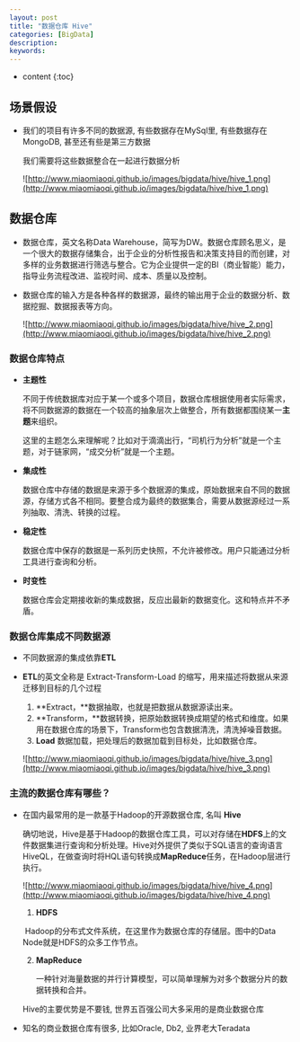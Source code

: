 ```yaml
---
layout: post
title: "数据仓库 Hive"
categories: [BigData]
description:
keywords:
---
```


* content
{:toc} 
## 场景假设

* 我们的项目有许多不同的数据源, 有些数据存在MySql里, 有些数据存在MongoDB, 甚至还有些是第三方数据

	我们需要将这些数据整合在一起进行数据分析

	![http://www.miaomiaoqi.github.io/images/bigdata/hive/hive_1.png](http://www.miaomiaoqi.github.io/images/bigdata/hive/hive_1.png)

## 数据仓库

* 数据仓库，英文名称Data Warehouse，简写为DW。数据仓库顾名思义，是一个很大的数据存储集合，出于企业的分析性报告和决策支持目的而创建，对多样的业务数据进行筛选与整合。它为企业提供一定的BI（商业智能）能力，指导业务流程改进、监视时间、成本、质量以及控制。

* 数据仓库的输入方是各种各样的数据源，最终的输出用于企业的数据分析、数据挖掘、数据报表等方向。

	![http://www.miaomiaoqi.github.io/images/bigdata/hive/hive_2.png](http://www.miaomiaoqi.github.io/images/bigdata/hive/hive_2.png)

### 数据仓库特点

* **主题性**

	不同于传统数据库对应于某一个或多个项目，数据仓库根据使用者实际需求，将不同数据源的数据在一个较高的抽象层次上做整合，所有数据都围绕某一**主题**来组织。

	这里的主题怎么来理解呢？比如对于滴滴出行，“司机行为分析”就是一个主题，对于链家网，“成交分析”就是一个主题。

* **集成性**

	数据仓库中存储的数据是来源于多个数据源的集成，原始数据来自不同的数据源，存储方式各不相同。要整合成为最终的数据集合，需要从数据源经过一系列抽取、清洗、转换的过程。

* **稳定性**

	数据仓库中保存的数据是一系列历史快照，不允许被修改。用户只能通过分析工具进行查询和分析。

* **时变性**

	数据仓库会定期接收新的集成数据，反应出最新的数据变化。这和特点并不矛盾。

### 数据仓库集成不同数据源

* 不同数据源的集成依靠**ETL**

* **ETL**的英文全称是 Extract-Transform-Load 的缩写，用来描述将数据从来源迁移到目标的几个过程

	1. **Extract，**数据抽取，也就是把数据从数据源读出来。
	1. **Transform，**数据转换，把原始数据转换成期望的格式和维度。如果用在数据仓库的场景下，Transform也包含数据清洗，清洗掉噪音数据。
	1. **Load**  数据加载，把处理后的数据加载到目标处，比如数据仓库。

	![http://www.miaomiaoqi.github.io/images/bigdata/hive/hive_3.png](http://www.miaomiaoqi.github.io/images/bigdata/hive/hive_3.png)

### 主流的数据仓库有哪些？

* 在国内最常用的是一款基于Hadoop的开源数据仓库, 名叫 **Hive**

	确切地说，Hive是基于Hadoop的数据仓库工具，可以对存储在**HDFS**上的文件数据集进行查询和分析处理。Hive对外提供了类似于SQL语言的查询语言 HiveQL，在做查询时将HQL语句转换成**MapReduce**任务，在Hadoop层进行执行。

	![http://www.miaomiaoqi.github.io/images/bigdata/hive/hive_4.png](http://www.miaomiaoqi.github.io/images/bigdata/hive/hive_4.png)

	1. **HDFS**

	​	Hadoop的分布式文件系统，在这里作为数据仓库的存储层。图中的Data Node就是HDFS的众多工作节点。

	2. **MapReduce**

		一种针对海量数据的并行计算模型，可以简单理解为对多个数据分片的数据转换和合并。

	Hive的主要优势是不要钱, 世界五百强公司大多采用的是商业数据仓库

* 知名的商业数据仓库有很多, 比如Oracle, Db2, 业界老大Teradata